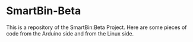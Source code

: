 # SmartBin-Beta
This is a repository of the SmartBin:Beta Project. Here are some pieces of code from the Arduino side and from the Linux side.
